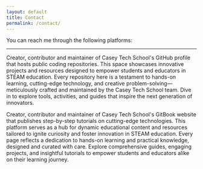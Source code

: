 ```yaml
---
layout: default
title: Contact
permalink: /contact/
---
```


<div class="contact-container">
    <p>You can reach me through the following platforms:</p>
    <div class="contact-info">
        <div class="contact-icon">
            <a href="http://au.linkedin.com/in/smabdullah" target="_blank" rel="noopener noreferrer">
                <i class="fa fa-linkedin fa-4x" aria-hidden="true"></i>
            </a>
        </div>
        <div class="contact-icon">
            <a href="mailto:sm.abdullah@chisholm.edu.au" target="_blank" rel="noopener noreferrer">
                <i class="fa fa-envelope-o fa-4x" aria-hidden="true"></i>
            </a>
        </div>
        <div class="contact-icon">
            <a href="mailto:sma.csedu@gmail.com" target="_blank" rel="noopener noreferrer">
                <i class="fa fa-envelope fa-4x" aria-hidden="true"></i>
            </a>
        </div>
        <div class="contact-icon">
            <a href="https://github.com/smabdullah" target="_blank" rel="noopener noreferrer">
                <i class="fa fa-github-square fa-4x" aria-hidden="true"></i>
            </a>
        </div>
    </div>
    <hr>
    <div>
        <span>
            <p>Creator, contributor and maintainer of Casey Tech School's GitHub profile that hosts public coding repositories. This space showcases innovative projects and resources designed to empower students and educators in STEAM education. Every repository here is a testament to hands-on learning, cutting-edge technology, and creative problem-solving—meticulously crafted and maintained by the Casey Tech School team. Dive in to explore tools, activities, and guides that inspire the next generation of innovators.
                <a href="https://github.com/caseytechschool-cts" target="_blank" rel="noopener noreferrer">
                    <i class="fa fa-github" aria-hidden="true"></i>
                </a></p>
        </span>
    </div>
    <div>
        <span>
            <p>Creator, contributor and maintainer of Casey Tech School's GitBook website that publishes step-by-step tutorials on cutting-edge technologies. This platform serves as a hub for dynamic educational content and resources tailored to ignite curiosity and foster innovation in STEAM education. Every page reflects a dedication to hands-on learning and practical knowledge, designed and curated with care. Explore comprehensive guides, engaging projects, and insightful tutorials to empower students and educators alike on their learning journey.
                <a href="https://caseytechschool.gitbook.io/welcome" target="_blank" rel="noopener noreferrer">
                    <i class="fa fa-book" aria-hidden="true"></i>
                </a></p>
        </span>
    </div>
</div>

